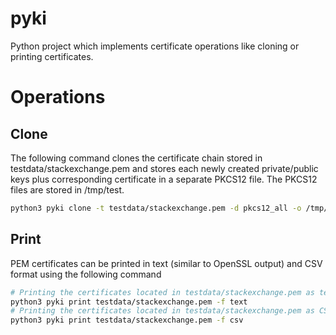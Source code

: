 # pyki
Python project which implements certificate operations like cloning or printing certificates.

# Operations
## Clone

The following command clones the certificate chain stored in testdata/stackexchange.pem
and stores each newly created private/public keys plus corresponding certificate in a
separate PKCS12 file. The PKCS12 files are stored in /tmp/test.

```bash
python3 pyki clone -t testdata/stackexchange.pem -d pkcs12_all -o /tmp/test
```

## Print

PEM certificates can be printed in text (similar to OpenSSL output) and CSV format using
the following command

```bash
# Printing the certificates located in testdata/stackexchange.pem as text
python3 pyki print testdata/stackexchange.pem -f text
# Printing the certificates located in testdata/stackexchange.pem as CSV
python3 pyki print testdata/stackexchange.pem -f csv
```
